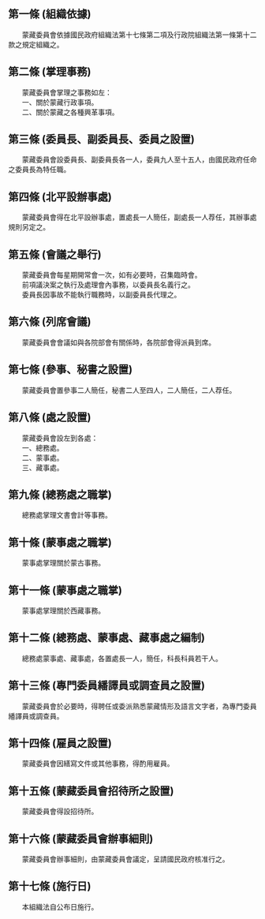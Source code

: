 第一條 (組織依據)
-----------------
　　蒙藏委員會依據國民政府組織法第十七條第二項及行政院組織法第一條第十二款之規定組織之。  


第二條 (掌理事務)
-----------------
　　蒙藏委員會掌理之事務如左：  
　　一、關於蒙藏行政事項。  
　　二、關於蒙藏之各種興革事項。  


第三條 (委員長、副委員長、委員之設置)
-------------------------------------
　　蒙藏委員會設委員長、副委員長各一人，委員九人至十五人，由國民政府任命之委員長為特任職。  


第四條 (北平設辦事處)
---------------------
　　蒙藏委員會得在北平設辦事處，置處長一人簡任，副處長一人荐任，其辦事處規則另定之。  


第五條 (會議之舉行)
-------------------
　　蒙藏委員會每星期開常會一次，如有必要時，召集臨時會。  
　　前項議決案之執行及處理會內事務，以委員長名義行之。  
　　委員長因事故不能執行職務時，以副委員長代理之。  


第六條 (列席會議)
-----------------
　　蒙藏委員會會議如與各院部會有關係時，各院部會得派員到席。  


第七條 (參事、秘書之設置)
-------------------------
　　蒙藏委員會置參事二人簡任，秘書二人至四人，二人簡任，二人荐任。  


第八條 (處之設置)
-----------------
　　蒙藏委員會設左到各處：  
　　一、總務處。  
　　二、蒙事處。  
　　三、藏事處。  


第九條 (總務處之職掌)
---------------------
　　總務處掌理文書會計等事務。  


第十條 (蒙事處之職掌)
---------------------
　　蒙事處掌理關於蒙古事務。  


第十一條 (蒙事處之職掌)
-----------------------
　　蒙事處掌理關於西藏事務。  


第十二條 (總務處、蒙事處、藏事處之編制)
---------------------------------------
　　總務處蒙事處、藏事處，各置處長一人，簡任，科長科員若干人。  


第十三條 (專門委員繙譯員或調查員之設置)
---------------------------------------
　　蒙藏委員會於必要時，得聘任或委派熟悉蒙藏情形及語言文字者，為專門委員繙譯員或調查員。  


第十四條 (雇員之設置)
---------------------
　　蒙藏委員會因繕寫文件或其他事務，得酌用雇員。  


第十五條 (蒙藏委員會招待所之設置)
---------------------------------
　　蒙藏委員會得設招待所。  


第十六條 (蒙藏委員會辦事細則)
-----------------------------
　　蒙藏委員會辦事細則，由蒙藏委員會議定，呈請國民政府核准行之。  


第十七條 (施行日)
-----------------
　　本組織法自公布日施行。